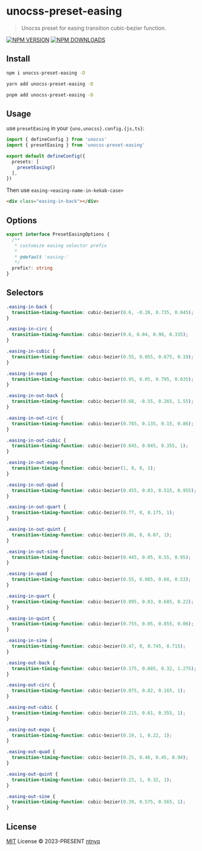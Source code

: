 # unocss-preset-easing

> Unocss preset for easing transition cubic-bezier function.

[![NPM VERSION](https://img.shields.io/npm/v/unocss-preset-easing.svg)](https://www.npmjs.com/package/unocss-preset-easing)
[![NPM DOWNLOADS](https://img.shields.io/npm/dy/unocss-preset-easing.svg)](https://www.npmjs.com/package/unocss-preset-easing)

## Install

```bash
npm i unocss-preset-easing -D
```

```bash
yarn add unocss-preset-easing -D
```

```bash
pnpm add unocss-preset-easing -D
```

## Usage

use `presetEasing` in your `{uno,unocss}.config.{js,ts}`:

```ts
import { defineConfig } from 'unocss'
import { presetEasing } from 'unocss-preset-easing'

export default defineConfig({
  presets: [
    presetEasing()
  ],
})
```

Then use `easing-<easing-name-in-kekab-case>`

```html
<div class="easing-in-back"></div>
```

## Options

```ts
export interface PresetEasingOptions {
  /**
   * customize easing selector prefix
   *
   * @default 'easing-'
   */
  prefix?: string
}
```

## Selectors

```css
.easing-in-back {
  transition-timing-function: cubic-bezier(0.6, -0.28, 0.735, 0.045);
}

.easing-in-circ {
  transition-timing-function: cubic-bezier(0.6, 0.04, 0.98, 0.335);
}

.easing-in-cubic {
  transition-timing-function: cubic-bezier(0.55, 0.055, 0.675, 0.19);
}

.easing-in-expo {
  transition-timing-function: cubic-bezier(0.95, 0.05, 0.795, 0.035);
}

.easing-in-out-back {
  transition-timing-function: cubic-bezier(0.68, -0.55, 0.265, 1.55);
}

.easing-in-out-circ {
  transition-timing-function: cubic-bezier(0.785, 0.135, 0.15, 0.86);
}

.easing-in-out-cubic {
  transition-timing-function: cubic-bezier(0.645, 0.045, 0.355, 1);
}

.easing-in-out-expo {
  transition-timing-function: cubic-bezier(1, 0, 0, 1);
}

.easing-in-out-quad {
  transition-timing-function: cubic-bezier(0.455, 0.03, 0.515, 0.955);
}

.easing-in-out-quart {
  transition-timing-function: cubic-bezier(0.77, 0, 0.175, 1);
}

.easing-in-out-quint {
  transition-timing-function: cubic-bezier(0.86, 0, 0.07, 1);
}

.easing-in-out-sine {
  transition-timing-function: cubic-bezier(0.445, 0.05, 0.55, 0.95);
}

.easing-in-quad {
  transition-timing-function: cubic-bezier(0.55, 0.085, 0.68, 0.53);
}

.easing-in-quart {
  transition-timing-function: cubic-bezier(0.895, 0.03, 0.685, 0.22);
}

.easing-in-quint {
  transition-timing-function: cubic-bezier(0.755, 0.05, 0.855, 0.06);
}

.easing-in-sine {
  transition-timing-function: cubic-bezier(0.47, 0, 0.745, 0.715);
}

.easing-out-back {
  transition-timing-function: cubic-bezier(0.175, 0.885, 0.32, 1.275);
}

.easing-out-circ {
  transition-timing-function: cubic-bezier(0.075, 0.82, 0.165, 1);
}

.easing-out-cubic {
  transition-timing-function: cubic-bezier(0.215, 0.61, 0.355, 1);
}

.easing-out-expo {
  transition-timing-function: cubic-bezier(0.19, 1, 0.22, 1);
}

.easing-out-quad {
  transition-timing-function: cubic-bezier(0.25, 0.46, 0.45, 0.94);
}

.easing-out-quint {
  transition-timing-function: cubic-bezier(0.23, 1, 0.32, 1);
}

.easing-out-sine {
  transition-timing-function: cubic-bezier(0.39, 0.575, 0.565, 1);
}
```

## License

[MIT](./LICENSE) License © 2023-PRESENT [ntnyq](https://github.com/ntnyq)
